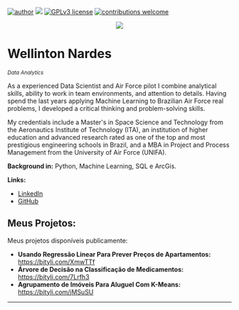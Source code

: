 [![author](https://img.shields.io/badge/author-carlosfab-red.svg)](https://www.linkedin.com/in/carlosfab) [![](https://img.shields.io/badge/python-3.7+-blue.svg)](https://www.python.org/downloads/release/python-365/) [![GPLv3 license](https://img.shields.io/badge/License-GPLv3-blue.svg)](http://perso.crans.org/besson/LICENSE.html) [![contributions welcome](https://img.shields.io/badge/contributions-welcome-brightgreen.svg?style=flat)](https://github.com/carlosfab/data_science/issues)

<p align="center">
  <img src="banner.png" >
</p>

# Wellinton Nardes
<sub>*Data Analytics* </sub>

As a experienced Data Scientist and Air Force pilot I combine analytical skills, ability to work in team environments, and attention to details. Having spend the last years applying Machine Learning to Brazilian Air Force real problems, I developed a critical thinking and problem-solving skills.

My credentials include a Master's in Space Science and Technology from the Aeronautics Institute of Technology (ITA), an institution of higher education and advanced research rated as one of the top and most prestigious engineering schools in Brazil, and a MBA in Project and Process Management from the University of Air Force (UNIFA).

**Background in:** Python, Machine Learning, SQL e ArcGis.

**Links:**
* [LinkedIn](https://www.linkedin.com/in/wellinton-nardes/)
* [GitHub](https://github.com/magowellinton)


## Meus Projetos:
Meus projetos disponíveis publicamente:

* **Usando Regressão Linear Para Prever Preços de Apartamentos:** https://bityli.com/XmwTTf
* **Árvore de Decisão na Classificação de Medicamentos:** https://bityli.com/7Lrfh3
* **Agrupamento de Imóveis Para Aluguel Com K-Means:** https://bityli.com/jMSuSU


---




